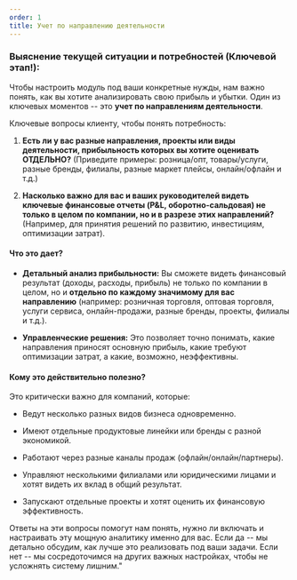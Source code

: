 ```yaml
---
order: 1
title: Учет по направлению деятельности
---
```


### **Выяснение текущей ситуации и потребностей (Ключевой этап!):**

Чтобы настроить модуль  под ваши конкретные нужды, нам важно понять, как вы хотите анализировать свою прибыль и убытки. Один из ключевых моментов -- это **учет по направлениям деятельности**.

Ключевые вопросы клиенту, чтобы понять потребность:

1. **Есть ли у вас разные направления, проекты или виды деятельности, прибыльность которых вы хотите оценивать ОТДЕЛЬНО?** (Приведите примеры: розница/опт, товары/услуги, разные бренды, филиалы, разные маркет плейсы, онлайн/офлайн и т.д.)

2. **Насколько важно для вас и ваших руководителей видеть ключевые финансовые отчеты (P&L, оборотно-сальдовая) не только в целом по компании, но и в разрезе этих направлений?** (Например, для принятия решений по развитию, инвестициям, оптимизации затрат).

#### **Что это дает?**

-  **Детальный анализ прибыльности:** Вы сможете видеть финансовый результат (доходы, расходы, прибыль) не только по компании в целом, но и **отдельно по каждому значимому для вас направлению** (например: розничная торговля, оптовая торговля, услуги сервиса, онлайн-продажи, разные бренды, проекты, филиалы и т.д.).

-  **Управленческие решения:** Это позволяет точно понимать, какие направления приносят основную прибыль, какие требуют оптимизации затрат, а какие, возможно, неэффективны.



#### **Кому это действительно полезно?**

Это критически важно для компаний, которые:

-  Ведут несколько разных видов бизнеса одновременно.

-  Имеют отдельные продуктовые линейки или бренды с разной экономикой.

-  Работают через разные каналы продаж (офлайн/онлайн/партнеры).

-  Управляют несколькими филиалами или юридическими лицами и хотят видеть их вклад в общий результат.

-  Запускают отдельные проекты и хотят оценить их финансовую эффективность.



Ответы на эти вопросы помогут нам понять, нужно ли включать и настраивать эту мощную аналитику именно для вас. Если да -- мы детально обсудим, как лучше это реализовать под ваши задачи. Если нет -- мы сосредоточимся на других важных настройках, чтобы не усложнять систему лишним."